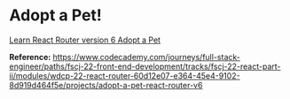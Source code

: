 # Adopt a Pet!

[Learn React Router version 6 Adopt a Pet](https://www.youtube.com/watch?v=jxyeh-BrUuI)

**Reference:** https://www.codecademy.com/journeys/full-stack-engineer/paths/fscj-22-front-end-development/tracks/fscj-22-react-part-ii/modules/wdcp-22-react-router-60d12e07-e364-45e4-9102-8d919d464f5e/projects/adopt-a-pet-react-router-v6
